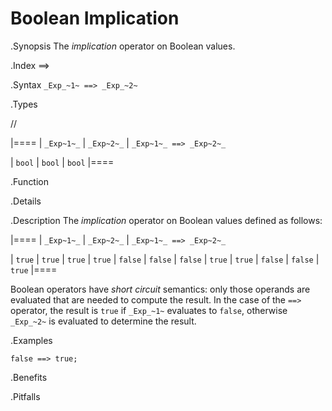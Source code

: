 # Boolean Implication

.Synopsis
The _implication_ operator on Boolean values.

.Index
==>

.Syntax
`_Exp_~1~ ==> _Exp_~2~`

.Types

//

|====
| `_Exp~1~_` | `_Exp~2~_`  | `_Exp~1~_ ==> _Exp~2~_` 

| `bool`       | `bool`         | `bool` 
|====

.Function

.Details

.Description
The _implication_ operator on Boolean values defined as follows:

|====
| `_Exp~1~_` | `_Exp~2~_`  | `_Exp~1~_ ==> _Exp~2~_` 

| `true`       | `true`         | `true` 
| `true`       | `false`         | `false` 
| `false`       | `true`         | `true` 
| `false`       | `false`         | `true` 
|====

Boolean operators have _short circuit_ semantics:  only those operands are evaluated that are needed to compute the result. In the case of the `==>` operator, the result is `true` if `_Exp_~1~` evaluates to `false`, otherwise `_Exp_~2~` is evaluated to determine the result.

.Examples
```rascal-shell
false ==> true;
```


.Benefits

.Pitfalls

